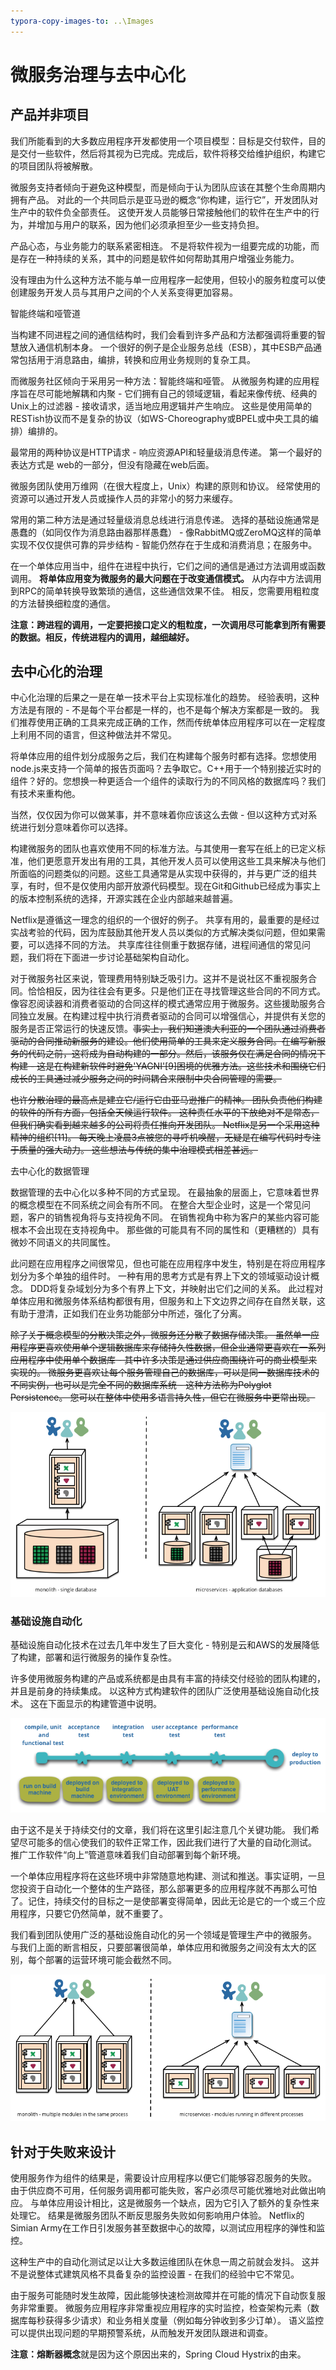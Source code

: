```yaml
---
typora-copy-images-to: ..\Images
---
```


# 微服务治理与去中心化

## 产品并非项目

我们所能看到的大多数应用程序开发都使用一个项目模型：目标是交付软件，目的是交付一些软件，然后将其视为已完成。完成后，软件将移交给维护组织，构建它的项目团队将被解散。

微服务支持者倾向于避免这种模型，而是倾向于认为团队应该在其整个生命周期内拥有产品。 对此的一个共同启示是亚马逊的概念“你构建，运行它”，开发团队对生产中的软件负全部责任。 这使开发人员能够日常接触他们的软件在生产中的行为，并增加与用户的联系，因为他们必须承担至少一些支持负担。

产品心态，与业务能力的联系紧密相连。 不是将软件视为一组要完成的功能，而是存在一种持续的关系，其中的问题是软件如何帮助其用户增强业务能力。

没有理由为什么这种方法不能与单一应用程序一起使用，但较小的服务粒度可以使创建服务开发人员与其用户之间的个人关系变得更加容易。

智能终端和哑管道

当构建不同进程之间的通信结构时，我们会看到许多产品和方法都强调将重要的智慧放入通信机制本身。 一个很好的例子是企业服务总线（ESB），其中ESB产品通常包括用于消息路由，编排，转换和应用业务规则的复杂工具。

而微服务社区倾向于采用另一种方法：智能终端和哑管。 从微服务构建的应用程序旨在尽可能地解耦和内聚 - 它们拥有自己的领域逻辑，看起来像传统、经典的Unix上的过滤器 - 接收请求，适当地应用逻辑并产生响应。 这些是使用简单的RESTish协议而不是复杂的协议（如WS-Choreography或BPEL或中央工具的编排）编排的。

最常用的两种协议是HTTP请求 - 响应资源API和轻量级消息传递。 第一个最好的表达方式是 web的一部分，但没有隐藏在web后面。

微服务团队使用万维网（在很大程度上，Unix）构建的原则和协议。 经常使用的资源可以通过开发人员或操作人员的非常小的努力来缓存。

常用的第二种方法是通过轻量级消息总线进行消息传递。 选择的基础设施通常是愚蠢的（如同仅作为消息路由器那样愚蠢） - 像RabbitMQ或ZeroMQ这样的简单实现不仅仅提供可靠的异步结构 - 智能仍然存在于生成和消费消息；在服务中。

在一个单体应用当中，组件在进程中执行，它们之间的通信是通过方法调用或函数调用。 **将单体应用变为微服务的最大问题在于改变通信模式。** 从内存中方法调用到RPC的简单转换导致繁琐的通信，这些通信效果不佳。 相反，您需要用粗粒度的方法替换细粒度的通信。

**注意：跨进程的调用，一定要把接口定义的粗粒度，一次调用尽可能拿到所有需要的数据。相反，传统进程内的调用，越细越好。**

## 去中心化的治理

 中心化治理的后果之一是在单一技术平台上实现标准化的趋势。 经验表明，这种方法是有限的 - 不是每个平台都是一样的，也不是每个解决方案都是一致的。 我们推荐使用正确的工具来完成正确的工作，然而传统单体应用程序可以在一定程度上利用不同的语言，但这种做法并不常见。

将单体应用的组件划分成服务之后，我们在构建每个服务时都有选择。您想使用node.js来支持一个简单的报告页面吗？去争取它。C++用于一个特别接近实时的组件？好的。您想换一种更适合一个组件的读取行为的不同风格的数据库吗？我们有技术来重构他。

当然，仅仅因为你可以做某事，并不意味着你应该这么去做 - 但以这种方式对系统进行划分意味着你可以选择。

构建微服务的团队也喜欢使用不同的标准方法。与其使用一套写在纸上的已定义标准，他们更愿意开发出有用的工具，其他开发人员可以使用这些工具来解决与他们所面临的问题类似的问题。这些工具通常是从实现中获得的，并与更广泛的组共享，有时，但不是仅使用内部开放源代码模型。现在Git和Github已经成为事实上的版本控制系统的选择，开源实践在企业内部越来越普遍。

Netflix是遵循这一理念的组织的一个很好的例子。 共享有用的，最重要的是经过实战考验的代码，因为库鼓励其他开发人员以类似的方式解决类似问题，但如果需要，可以选择不同的方法。 共享库往往侧重于数据存储，进程间通信的常见问题，我们将在下面进一步讨论基础架构自动化。 

对于微服务社区来说，管理费用特别缺乏吸引力。这并不是说社区不重视服务合同。恰恰相反，因为往往会有更多。只是他们正在寻找管理这些合同的不同方式。像容忍阅读器和消费者驱动的合同这样的模式通常应用于微服务。这些援助服务合同独立发展。在构建过程中执行消费者驱动的合同可以增强信心，并提供有关您的服务是否正常运行的快速反馈。~~事实上，我们知道澳大利亚的一个团队通过消费者驱动的合同推动新服务的建设。他们使用简单的工具来定义服务合同。在编写新服务的代码之前，这将成为自动构建的一部分。然后，该服务仅在满足合同的情况下构建 - 这是在构建新软件时避免'YAGNI'[9]困境的优雅方法。这些技术和围绕它们成长的工具通过减少服务之间的时间耦合来限制中央合同管理的需要。~~

~~也许分散治理的最高点是建立它/运行它由亚马逊推广的精神。 团队负责他们构建的软件的所有方面，包括全天候运行软件。 这种责任水平的下放绝对不是常态，但我们确实看到越来越多的公司将责任推向开发团队。 Netflix是另一个采用这种精神的组织[11]。 每天晚上凌晨3点被您的寻呼机唤醒，无疑是在编写代码时专注于质量的强大动力。 这些想法与传统的集中治理模式相差甚远。~~

去中心化的数据管理

数据管理的去中心化以多种不同的方式呈现。 在最抽象的层面上，它意味着世界的概念模型在不同系统之间会有所不同。 在整合大型企业时，这是一个常见问题，客户的销售视角将与支持视角不同。 在销售视角中称为客户的某些内容可能根本不会出现在支持视角中。 那些做的可能具有不同的属性和（更糟糕的）具有微妙不同语义的共同属性。

此问题在应用程序之间很常见，但也可能在应用程序中发生，特别是在将应用程序划分为多个单独的组件时。 一种有用的思考方式是有界上下文的领域驱动设计概念。 DDD将复杂域划分为多个有界上下文，并映射出它们之间的关系。 此过程对单体应用和微服务体系结构都很有用，但服务和上下文边界之间存在自然关联，这有助于澄清，正如我们在业务功能部分中所述，强化了分离。

~~除了关于概念模型的分散决策之外，微服务还分散了数据存储决策。 虽然单一应用程序更喜欢使用单个逻辑数据库来存储持久性数据，但企业通常更喜欢在一系列应用程序中使用单个数据库 - 其中许多决策是通过供应商围绕许可的商业模型来实现的。 微服务更喜欢让每个服务管理自己的数据库，可以是同一数据库技术的不同实例，也可以是完全不同的数据库系统 - 这种方法称为Polyglot Persistence。 您可以在整体中使用多语言持久性，但它在微服务中更常出现。~~

![decentralised-data](../Images/decentralised-data.png)

### 基础设施自动化

基础设施自动化技术在过去几年中发生了巨大变化 - 特别是云和AWS的发展降低了构建，部署和运行微服务的操作复杂性。

许多使用微服务构建的产品或系统都是由具有丰富的持续交付经验的团队构建的，并且是前身的持续集成。 以这种方式构建软件的团队广泛使用基础设施自动化技术。 这在下面显示的构建管道中说明。

![basic-pipeline](../Images/basic-pipeline.png)

由于这不是关于持续交付的文章，我们将在这里引起注意几个关键功能。 我们希望尽可能多的信心使我们的软件正常工作，因此我们进行了大量的自动化测试。 推广工作软件“向上”管道意味着我们自动部署到每个新环境。

一个单体应用程序将在这些环境中非常随意地构建、测试和推送。事实证明，一旦您投资于自动化一个整体的生产路径，那么部署更多的应用程序就不再那么可怕了。记住，持续交付的目标之一是使部署变得简单，因此无论是它的一个或三个应用程序，只要它仍然简单，就不重要了。

我们看到团队使用广泛的基础设施自动化的另一个领域是管理生产中的微服务。 与我们上面的断言相反，只要部署很简单，单体应用和微服务之间没有太大的区别，每个部署的运营环境可能会截然不同。

![micro-deployment](../Images/micro-deployment.png)

## 针对于失败来设计

使用服务作为组件的结果是，需要设计应用程序以便它们能够容忍服务的失败。 由于供应商不可用，任何服务调用都可能失败，客户必须尽可能优雅地对此做出响应。 与单体应用设计相比，这是微服务一个缺点，因为它引入了额外的复杂性来处理它。 结果是微服务团队不断反思服务失败如何影响用户体验。 Netflix的Simian Army在工作日引发服务甚至数据中心的故障，以测试应用程序的弹性和监控。

这种生产中的自动化测试足以让大多数运维团队在休息一周之前就会发抖。 这并不是说整体式建筑风格不具备复杂的监控设置 - 在我们的经验中它不常见。

由于服务可能随时发生故障，因此能够快速检测故障并在可能的情况下自动恢复服务非常重要。 微服务应用程序非常重视应用程序的实时监控，检查架构元素（数据库每秒获得多少请求）和业务相关度量（例如每分钟收到多少订单）。 语义监控可以提供出现问题的早期预警系统，从而触发开发团队跟进和调查。

**注意：熔断器概念**就是因为这个原因出来的，Spring Cloud Hystrix的由来。

